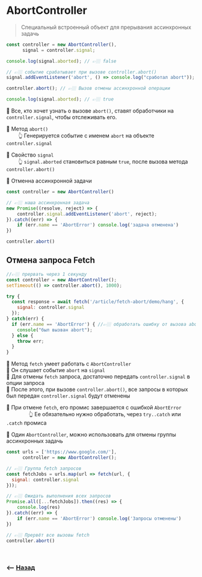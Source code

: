 # AbortController
> Специальный встроенный объект для прерывания ассинхронных задачь

```javascript
const controller = new AbortController(),
      signal = controller.signal;

console.log(signal.aborted); // 👉🏼 false

// 👉🏼 событие срабатывает при вызове controller.abort()
signal.addEventListener('abort', () => console.log("сработал abort"));

controller.abort(); // 👉🏼 Вызов отмены ассинхронной операции

console.log(signal.aborted); // 👉🏼 true
```

🔹 Все, кто хочет узнать о вызове `abort()`, ставят обработчики на `controller.signal`, чтобы отслеживать его.       

🔹 Метод `abort()`    
&emsp;&emsp; 👆 Генерируется событие с именем `abort` на объекте `controller.signal`   

🔹 Свойство `signal`  
&emsp;&emsp; 👆 `signal.aborted` становиться равным `true`, после вызова метода `controller.abort()`

🔹 Отменна ассинхронной задачи

```javascript
const controller = new AbortController()

// 👉🏼 наша ассинхронная задача
new Promise((resolve, reject) => { 
    controller.signal.addEventListener('abort', reject);
}).catch((err) => {
    if (err.name == 'AbortError') console.log('задача отменена')
})

controller.abort()
```

## Отмена запроса Fetch

```javascript
//👉🏼 прервать через 1 секунду
const controller = new AbortController();
setTimeout(() => controller.abort(), 1000);

try {
  const response = await fetch('/article/fetch-abort/demo/hang', {
    signal: controller.signal
  });
} catch(err) {
  if (err.name == 'AbortError') { //👉🏼 обработать ошибку от вызова abort()
    console("был вызван abort");
  } else {
    throw err;
  }
}
```  

🎯 Метод `fetch` умеет работать с `AbortController`     
🎯 Он слушает событие `abort` на `signal`  
🎯 Для отмены `fetch` запроса, достаточно передать `controller.signal` в опции запроса     
🎯 После этого, при вызове `controller.abort()`, все запросы в которых был передан `controller.signal` будут отменены

🛑 При отмене  `fetch`, его промис завершается с ошибкой `AbortError`  
&emsp;&emsp;&emsp;&emsp; 👆 Ее обязательно нужно обработать, через `try..catch` или `.catch` промиса

🔹 Один `AbortController`, можно использовать для отмены группы ассинхронных задачь
```javascript
const urls = ['https://www.google.com/'],
      controller = new AbortController();

// 👉🏼 Группа fetch запросов
const fetchJobs = urls.map(url => fetch(url, {
  signal: controller.signal
}));

// 👉🏼 Ожидать выполнения всех запросов
Promise.all([...fetchJobs]).then((res) => {
    console.log(res)
}).catch((err) => {
    if (err.name == 'AbortError') console.log('Запросы отменены')
})

// 👉🏼 Прервёт все вызовы fetch
controller.abort() 
```

<br>

### ⟵ **<a href="../../readme.md">Назад</a>**